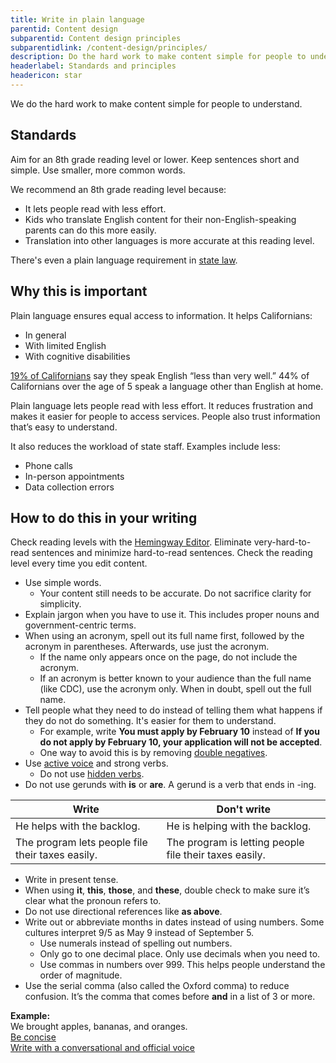 ```yaml
---
title: Write in plain language
parentid: Content design
subparentid: Content design principles
subparentidlink: /content-design/principles/
description: Do the hard work to make content simple for people to understand.
headerlabel: Standards and principles
headericon: star
---
```


<p class="text-lead">We do the hard work to make content simple for people to understand.</p>

## Standards

Aim for an 8th grade reading level or lower. Keep sentences short and simple. Use smaller, more common words.

We recommend an 8th grade reading level because:

* It lets people read with less effort.
* Kids who translate English content for their non-English-speaking parents can do this more easily.
* Translation into other languages is more accurate at this reading level.

There's even a plain language requirement in [state law](https://leginfo.legislature.ca.gov/faces/codes_displaySection.xhtml?sectionNum=6219.&lawCode=GOV).

## Why this is important

Plain language ensures equal access to information. It helps Californians:

* In general
* With limited English
* With cognitive disabilities

[19% of Californians](https://oag.ca.gov/consumers/limited-english) say they speak English “less than very well.” 44% of Californians over the age of 5 speak a language other than English at home.

Plain language lets people read with less effort. It reduces frustration and makes it easier for people to access services. People also trust information that’s easy to understand.

It also reduces the workload of state staff. Examples include less:

* Phone calls
* In-person appointments
* Data collection errors

## How to do this in your writing

Check reading levels with the [Hemingway Editor](http://hemingwayapp.com/). Eliminate very-hard-to-read sentences and minimize hard-to-read sentences. Check the reading level every time you edit content.

* Use simple words.
  * Your content still needs to be accurate. Do not sacrifice clarity for simplicity.
* Explain jargon when you have to use it. This includes proper nouns and government-centric terms.
* When using an acronym, spell out its full name first, followed by the acronym in parentheses. Afterwards, use just the acronym.
  * If the name only appears once on the page, do not include the acronym.
  * If an acronym is better known to your audience than the full name (like CDC), use the acronym only. When in doubt, spell out the full name.
* Tell people what they need to do instead of telling them what happens if they do not do something. It's easier for them to understand.
  * For example, write **You must apply by February 10** instead of **If you do not apply by February 10, your application will not be accepted**.
  * One way to avoid this is by removing [double negatives](https://digital.gov/guides/plain-language/writing/style#use-positive-language).
* Use [active voice](https://digital.gov/guides/plain-language/writing#use-the-active-voice) and strong verbs.
  * Do not use [hidden verbs](https://digital.gov/guides/plain-language/writing#avoid-hidden-verbs).
* Do not use gerunds with **is** or **are**. A gerund is a verb that ends in -ing. 

<div class="twocolumn-table">

| **Write** | **Don't write** |
| ----- | ----- | 
| He helps with the backlog. | He is helping with the backlog. |
| The program lets people file their taxes easily. | The program is letting people file their taxes easily. |

</div>

* Write in present tense.
* When using **it**, **this**, **those**, and **these**, double check to make sure it’s clear what the pronoun refers to.
* Do not use directional references like **as above**.
* Write out or abbreviate months in dates instead of using numbers. Some cultures interpret 9/5 as May 9 instead of September 5.
  * Use numerals instead of spelling out numbers.
  * Only go to one decimal place. Only use decimals when you need to.
  * Use commas in numbers over 999. This helps people understand the order of magnitude.
* Use the serial comma (also called the Oxford comma) to reduce confusion. It’s the comma that comes before **and** in a list of 3 or more.

<div class="blockquote-container">
  <div class="blockquote-body">
    <div class="blockquote-header"><strong>Example:</strong></div>
    <div class="blockquote-content">We brought apples, bananas, and oranges.</div>
  </div>
</div>

<div class="leftright-nav-container long-right">
    <div class="left-nav"><a class="internal-link" href="/content-design/principles/be-concise/">Be concise</a></div>
    <div class="right-nav"><a class="internal-link" href="/content-design/principles/write-with-conversational-official-voice/">Write with a conversational and official voice</a></div>
</div>
